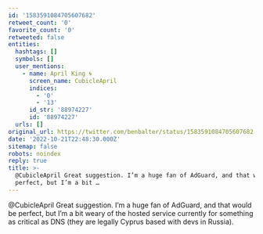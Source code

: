 ```yaml
---
id: '1583591084705607682'
retweet_count: '0'
favorite_count: '0'
retweeted: false
entities:
  hashtags: []
  symbols: []
  user_mentions:
    - name: April King 🌀
      screen_name: CubicleApril
      indices:
        - '0'
        - '13'
      id_str: '88974227'
      id: '88974227'
  urls: []
original_url: https://twitter.com/benbalter/status/1583591084705607682
date: '2022-10-21T22:48:30.000Z'
sitemap: false
robots: noindex
reply: true
title: >-
  @CubicleApril Great suggestion. I’m a huge fan of AdGuard, and that would be
  perfect, but I’m a bit …
---
```


@CubicleApril Great suggestion. I’m a huge fan of AdGuard, and that would be perfect, but I’m a bit weary of the hosted service currently for something as critical as DNS (they are legally Cyprus based with devs in Russia).
